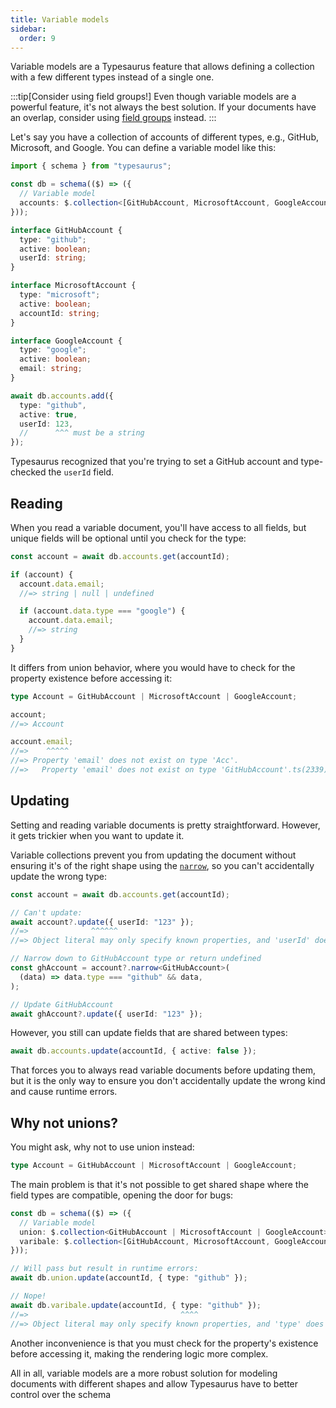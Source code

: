 ```yaml
---
title: Variable models
sidebar:
  order: 9
---
```


Variable models are a Typesaurus feature that allows defining a collection with a few different types instead of a single one.

:::tip[Consider using field groups!]
Even though variable models are a powerful feature, it's not always the best solution. If your documents have an overlap, consider using [field groups](/design/field-groups/) instead.
:::

Let's say you have a collection of accounts of different types, e.g., GitHub, Microsoft, and Google. You can define a variable model like this:

```ts
import { schema } from "typesaurus";

const db = schema(($) => ({
  // Variable model
  accounts: $.collection<[GitHubAccount, MicrosoftAccount, GoogleAccount]>(),
}));

interface GitHubAccount {
  type: "github";
  active: boolean;
  userId: string;
}

interface MicrosoftAccount {
  type: "microsoft";
  active: boolean;
  accountId: string;
}

interface GoogleAccount {
  type: "google";
  active: boolean;
  email: string;
}

await db.accounts.add({
  type: "github",
  active: true,
  userId: 123,
  //      ^^^ must be a string
});
```

Typesaurus recognized that you're trying to set a GitHub account and type-checked the `userId` field.

## Reading

When you read a variable document, you'll have access to all fields, but unique fields will be optional until you check for the type:

```ts
const account = await db.accounts.get(accountId);

if (account) {
  account.data.email;
  //=> string | null | undefined

  if (account.data.type === "google") {
    account.data.email;
    //=> string
  }
}
```

It differs from union behavior, where you would have to check for the property existence before accessing it:

```ts
type Account = GitHubAccount | MicrosoftAccount | GoogleAccount;

account;
//=> Account

account.email;
//=>    ^^^^^
//=> Property 'email' does not exist on type 'Acc'.
//=>   Property 'email' does not exist on type 'GitHubAccount'.ts(2339)
```

## Updating

Setting and reading variable documents is pretty straightforward. However, it gets trickier when you want to update it.

Variable collections prevent you from updating the document without ensuring it's of the right shape using the [`narrow`](/api/misc/narrow), so you can't accidentally update the wrong type:

```ts
const account = await db.accounts.get(accountId);

// Can't update:
await account?.update({ userId: "123" });
//=>              ^^^^^^
//=> Object literal may only specify known properties, and 'userId' does not exist in type 'Getter<never, DocProps & { environment: RuntimeEnvironment; }>'.ts(2353)

// Narrow down to GitHubAccount type or return undefined
const ghAccount = account?.narrow<GitHubAccount>(
  (data) => data.type === "github" && data,
);

// Update GitHubAccount
await ghAccount?.update({ userId: "123" });
```

However, you still can update fields that are shared between types:

```ts
await db.accounts.update(accountId, { active: false });
```

That forces you to always read variable documents before updating them, but it is the only way to ensure you don't accidentally update the wrong kind and cause runtime errors.

## Why not unions?

You might ask, why not to use union instead:

```ts
type Account = GitHubAccount | MicrosoftAccount | GoogleAccount;
```

The main problem is that it's not possible to get shared shape where the field types are compatible, opening the door for bugs:

```ts
const db = schema(($) => ({
  // Variable model
  union: $.collection<GitHubAccount | MicrosoftAccount | GoogleAccount>(),
  varibale: $.collection<[GitHubAccount, MicrosoftAccount, GoogleAccount]>(),
}));

// Will pass but result in runtime errors:
await db.union.update(accountId, { type: "github" });

// Nope!
await db.varibale.update(accountId, { type: "github" });
//=>                                  ^^^^
//=> Object literal may only specify known properties, and 'type' does not exist in type 'Getter<never, DocProps & { environment: RuntimeEnvironment; }>'.ts(2353)
```

Another inconvenience is that you must check for the property's existence before accessing it, making the rendering logic more complex.

All in all, variable models are a more robust solution for modeling documents with different shapes and allow Typesaurus have to better control over the schema
